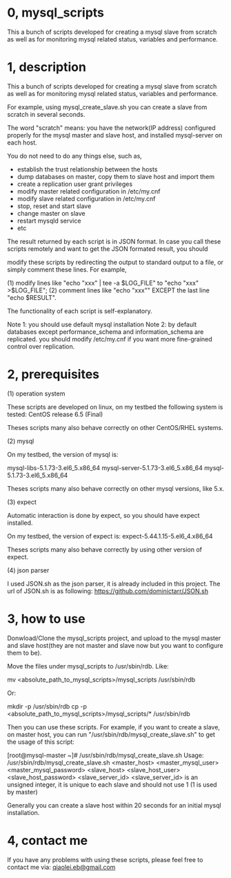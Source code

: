 0, mysql_scripts
=============

This a bunch of scripts developed for creating a mysql slave from scratch as well as for monitoring mysql related status, variables and performance.


1, description
=============
This a bunch of scripts developed for creating a mysql slave from scratch as well as for monitoring mysql related status, variables and performance.

For example, using mysql_create_slave.sh you can create a slave from scratch in several seconds.

The word "scratch" means: you have the network(IP address) configured properly for the mysql master and slave host, and installed mysql-server on each host.

You do not need to do any things else, such as,
* establish the trust relationship between the hosts
* dump databases on master, copy them to slave host and import them
* create a replication user grant privileges
* modify master related configuration in /etc/my.cnf
* modify slave related configuration in /etc/my.cnf
* stop, reset and start slave
* change master on slave
* restart mysqld service
* etc

The result returned by each script is in JSON format. In case you call these scripts remotely and want to get the JSON formated result, you should

modify these scripts by redirecting the output to standard output to a file, or simply comment these lines. For example,

(1) modify lines like "echo "xxx" | tee -a $LOG_FILE" to "echo "xxx" >$LOG_FILE";
(2) comment lines like "echo "xxx""  EXCEPT the last line "echo $RESULT".

The functionality of each script is self-explanatory.

Note 1: you should use default mysql installation
Note 2: by default databases except performance_schema and information_schema are replicated. you should modify /etc/my.cnf if you want more fine-grained 
        control over replication.


2, prerequisites
=============
(1) operation system

These scripts are developed on linux, on my testbed the following system is tested:
CentOS release 6.5 (Final)

Theses scripts many also behave correctly on other CentOS/RHEL systems.

(2) mysql

On my testbed, the version of mysql is:

mysql-libs-5.1.73-3.el6_5.x86_64
mysql-server-5.1.73-3.el6_5.x86_64
mysql-5.1.73-3.el6_5.x86_64

Theses scripts many also behave correctly on other mysql versions, like 5.x.

(3) expect

Automatic interaction is done by expect, so you should have expect installed.

On my testbed, the version of expect is:
expect-5.44.1.15-5.el6_4.x86_64

Theses scripts many also behave correctly by using other version of expect.

(4) json parser

I used JSON.sh as the json parser, it is already included in this project. The url of JSON.sh is as following:
https://github.com/dominictarr/JSON.sh



3, how to use
=============

Donwload/Clone the mysql_scripts project, and upload to the mysql master and slave host(they are not master and slave now but you want to configure them to be).

Move the files under mysql_scripts to /usr/sbin/rdb. Like:

mv <absolute_path_to_mysql_scripts>/mysql_scripts /usr/sbin/rdb

Or:

mkdir -p /usr/sbin/rdb
cp -p <absolute_path_to_mysql_scripts>/mysql_scripts/* /usr/sbin/rdb

Then you can use these scripts. For example, if you want to create a slave, on master host, you can run "/usr/sbin/rdb/mysql_create_slave.sh" to get the usage of this script:

[root@mysql-master ~]# /usr/sbin/rdb/mysql_create_slave.sh
Usage: /usr/sbin/rdb/mysql_create_slave.sh <master_host> <master_mysql_user> <master_mysql_password> <slave_host> <slave_host_user> <slave_host_password> <slave_server_id>
<slave_server_id> is an unsigned integer, it is unique to each slave and should not use 1 (1 is used by master)

Generally you can create a slave host within 20 seconds for an initial mysql installation.


4, contact me
=============

If you have any problems with using these scripts, please feel free to contact me via: qiaolei.eb@gmail.com

